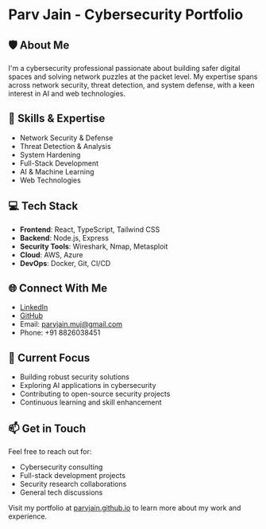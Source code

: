 # Parv Jain - Cybersecurity Portfolio

## 🛡️ About Me
I'm a cybersecurity professional passionate about building safer digital spaces and solving network puzzles at the packet level. My expertise spans across network security, threat detection, and system defense, with a keen interest in AI and web technologies.

## 🚀 Skills & Expertise
- Network Security & Defense
- Threat Detection & Analysis
- System Hardening
- Full-Stack Development
- AI & Machine Learning
- Web Technologies

## 💻 Tech Stack
- **Frontend**: React, TypeScript, Tailwind CSS
- **Backend**: Node.js, Express
- **Security Tools**: Wireshark, Nmap, Metasploit
- **Cloud**: AWS, Azure
- **DevOps**: Docker, Git, CI/CD

## 🌐 Connect With Me
- [LinkedIn](https://www.linkedin.com/in/parv-jain-7071392b3/)
- [GitHub](https://github.com/ParvJain882)
- Email: parvjain.muj@gmail.com
- Phone: +91 8826038451

## 🎯 Current Focus
- Building robust security solutions
- Exploring AI applications in cybersecurity
- Contributing to open-source security projects
- Continuous learning and skill enhancement

## 📫 Get in Touch
Feel free to reach out for:
- Cybersecurity consulting
- Full-stack development projects
- Security research collaborations
- General tech discussions

Visit my portfolio at [parvjain.github.io](https://parvjain.github.io) to learn more about my work and experience.
